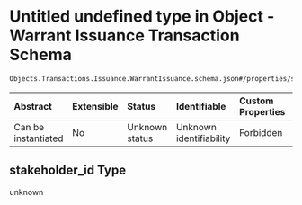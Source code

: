 # Untitled undefined type in Object - Warrant Issuance Transaction Schema

```txt
Objects.Transactions.Issuance.WarrantIssuance.schema.json#/properties/stakeholder_id
```



| Abstract            | Extensible | Status         | Identifiable            | Custom Properties | Additional Properties | Access Restrictions | Defined In                                                                                                                    |
| :------------------ | :--------- | :------------- | :---------------------- | :---------------- | :-------------------- | :------------------ | :---------------------------------------------------------------------------------------------------------------------------- |
| Can be instantiated | No         | Unknown status | Unknown identifiability | Forbidden         | Allowed               | none                | [WarrantIssuance.schema.json*](../../schema/objects/transactions/issuance/WarrantIssuance.schema.json "open original schema") |

## stakeholder_id Type

unknown
